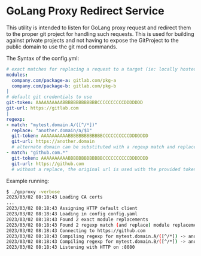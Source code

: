 # GoLang Proxy Redirect Service

This utility is intended to listen for GoLang proxy request and redirect them
to the proper git project for handling such requests.  This is used for
building against private projects and not having to expose the GitProject to
the public domain to use the git mod commands.

The Syntax of the config.yml:
```yaml
# exact matches for replacing a request to a target (ie: locally hosted)
modules:
  company.com/package-a: gitlab.com/pkg-a
  company.com/package-b: gitlab.com/pkg-b
|
# default git credentials to use
git-token: AAAAAAAAAABBBBBBBBBBBBBCCCCCCCCCCDDDDDDD
git-url: https://gitlab.com
|
regexp:
- match: "mytest.domain.A/([^/*])"
  replace: "another.domain/a/$1"
  git-token: AAAAAAAAAABBBBBBBBBBBBBCCCCCCCCCCDDDDDDD
  git-url: https://another.domain
  # alternate domain can be substituted with a regexp match and replace
- match: "github.com.*"
  git-token: AAAAAAAAAABBBBBBBBBBBBBCCCCCCCCCCDDDDDDD
  git-url: https://github.com
  # without a replace, the original url is used with the provided token
```

Example running:
```bash
$ ./goproxy -verbose
2023/03/02 08:18:43 Loading CA certs
...
2023/03/02 08:18:43 Assigning HTTP default client
2023/03/02 08:18:43 Loading in config config.yaml
2023/03/02 08:18:43 Found 2 exact module replacements
2023/03/02 08:18:43 Found 2 regexp match (and replace) module replacements
2023/03/02 08:18:43 Connecting to https://github.com
2023/03/02 08:18:43 Compiling regexp for mytest.domain.A/([^/*]) -> another.domain/a/$1
2023/03/02 08:18:43 Compiling regexp for mytest.domain.B/([^/*]) -> another.domain/b/$1
2023/03/02 08:18:43 Listening with HTTP on :8080
```
